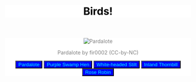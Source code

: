 <title>My page title</title>
<link href="https://fonts.googleapis.com/css?family=Open+Sans+Condensed:300|Sonsie+One" rel="stylesheet" type="text/css">

<style>
  :root 
  {
    --primary-color: rgb(0, 0, 255);
    --secondary-color: rgb(0, 255, 255);
    --bg-color: rgb(255, 255, 255);
    --font-color: rgb(128, 128, 128);
    --heading-color: rgb(0, 0, 0);
  }

  [data-theme="dark"] 
  {
    --primary-color: rgb(0, 128, 0);
    --secondary-color: rgb(0, 255, 0);
    --bg-color: rgb(0, 0, 0);
    --font-color: rgb(128, 128, 128);
    --heading-color: rgb(255, 255, 255);
  }

header
  {
    background-color: var(--bg-color);
    color: var(--heading-color);
    text-align: center;
  }

  main 
  {
    text-align: center;
    background-color: var(--bg-color);
    color: var(--font-color);
  }

  button
  {
    background-color: var(--primary-color);
    color: var(--secondary-color);
  }

  main 
  {
  cursor: url("https://www.google.com/url?sa=i&url=https%3A%2F%2Fwww.hiclipart.com%2Ffree-transparent-background-png-clipart-ijcjx&psig=AOvVaw2vM4LtScBtCe7y8wiz5WN0&ust=1708668696920000&source=images&cd=vfe&opi=89978449&ved=0CBMQjRxqFwoTCLCTyoelvoQDFQAAAAAdAAAAABAO") 8 8, pointer;
  }

  .hover-container 
  {
  cursor: url("https://www.google.com/url?sa=i&url=https%3A%2F%2Fwww.hiclipart.com%2Ffree-transparent-background-png-clipart-ijcjx&psig=AOvVaw2vM4LtScBtCe7y8wiz5WN0&ust=1708668696920000&source=images&cd=vfe&opi=89978449&ved=0CBMQjRxqFwoTCLCTyoelvoQDFQAAAAAdAAAAABAO"), default;
  }

</style>

<header>
  <h1>Birds!</h1>
</header>



<main>

<img id="Image" src="http://www.outgrabe.net/bird00.jpg" alt="Pardalote">
    <p id="credit">Pardalote by fir0002 (CC-by-NC)</p>
    
 <button onclick="birdName('Pardalote')">Pardalote</button>
    <button onclick="birdName('Purple Swamp Hen')">Purple Swamp Hen</button>
    <button onclick="birdName('White-headed Stilt')">White-headed Stilt</button>
    <button onclick="birdName('Inland Thornbill')">Inland Thornbill</button>
    <button onclick="birdName('Rose Robin')">Rose Robin</button>  

</main>

<script>
    function birdName(name)
    {
        var birdImage = document.getElementById('Image');
        var credit = document.getElementById('credit');
    }

    switch (name)
    {
        case 'Pardalote':
            birdImage.src = 'http://www.outgrabe.net/bird00.jpg';
            credit.textContent = 'Pardalote by fir0002 (CC-by-NC)';
            break;
        case 'Purple Swamp Hen':
            birdImage.src = 'http://www.outgrabe.net/bird00.jpg';
            credit.textContent = 'Pardalote by fir0002 (CC-by-NC)';
            break;
        case 'White-headed Stilt':
            birdImage.src = 'http://www.outgrabe.net/bird02.jpg';
            credit.textContent = 'White-headed Stilt by JJ Harrison (CC-by-SA)';
            break;
        case 'Inland Thornbill':
            birdImage.src = 'http://www.outgrabe.net/bird03.jpg';
            credit.textContent = 'Inland Thornbill by Peter Jacobs (CC-by-SA)';
            break;
        case 'Rose Robin':
            birdImage.src = 'http://www.outgrabe.net/bird04.jpg';
            credit.textContent = 'Rose Robin by JJ Harrison (CC-by-SA)';
            break;
        default:
            break;
    }
</script>